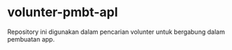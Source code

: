 # volunter-pmbt-apl
Repository ini digunakan dalam pencarian volunter untuk bergabung dalam pembuatan app.
